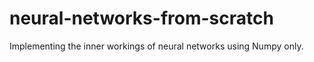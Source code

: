 # neural-networks-from-scratch
Implementing the inner workings of neural networks using Numpy only.
